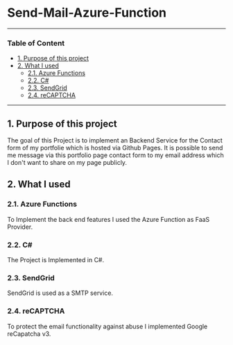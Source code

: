 # Send-Mail-Azure-Function

---

### Table of Content

* [1. Purpose of this project](#1.)
* [2. What I used](#2.)
    * [2.1. Azure Functions](#2.1.)
    * [2.2. C#](#2.2.)
    * [2.3. SendGrid](#2.3.)
    * [2.4. reCAPTCHA](#2.4.)

---

<a name="1."></a>
## 1. Purpose of this project

The goal of this Project is to implement an Backend Service for the Contact form of my portfolie which is hosted via Github Pages. It is possible to send me message via this portfolio page contact form to my email address which I don't want to share on my page publicly.

<a name="2."></a>
## 2. What I used

<a name="2.1."></a>
### 2.1. Azure Functions

To Implement the back end features I used the Azure Function as FaaS Provider.

<a name="2.2."></a>
### 2.2. C#

The Project is Implemented in C#.

<a name="2.3."></a>
### 2.3. SendGrid

SendGrid is used as a SMTP service.

<a name="2.4."></a>
### 2.4. reCAPTCHA

To protect the email functionality against abuse I implemented Google reCapatcha v3. 